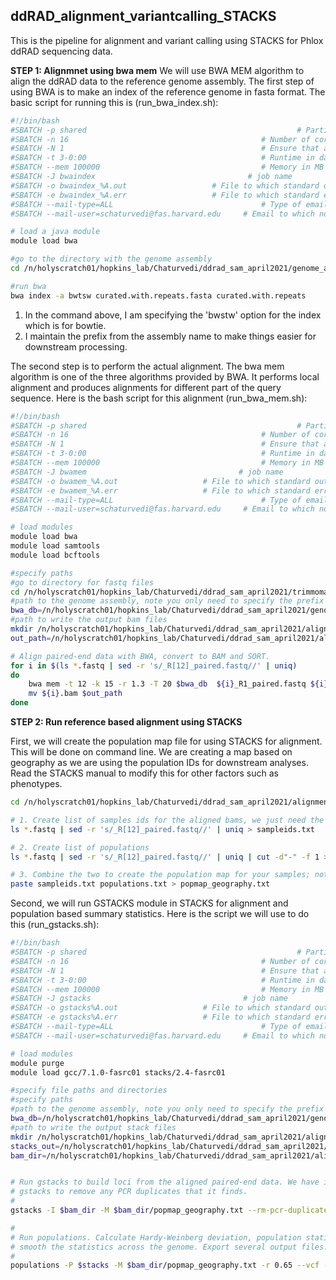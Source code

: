 ## ddRAD_alignment_variantcalling_STACKS

This is the pipeline for alignment and variant calling using STACKS for Phlox ddRAD sequencing data.

**STEP 1: Alignmnet using bwa mem**
We will use BWA MEM algorithm to align the ddRAD data to the reference genome assembly. The first step of using BWA is to make an index of the reference genome in fasta format. The basic script for running this is (run_bwa_index.sh):

```bash
#!/bin/bash
#SBATCH -p shared                                               # Partition to submit to
#SBATCH -n 16                                           # Number of cores
#SBATCH -N 1                                            # Ensure that all cores are on one machine
#SBATCH -t 3-0:00                                       # Runtime in days-hours:minutes
#SBATCH --mem 100000                                    # Memory in MB
#SBATCH -J bwaindex                                  # job name
#SBATCH -o bwaindex_%A.out                   # File to which standard out will be written
#SBATCH -e bwaindex_%A.err                   # File to which standard err will be written
#SBATCH --mail-type=ALL                                 # Type of email notification- BEGIN,END,FAIL,ALL
#SBATCH --mail-user=schaturvedi@fas.harvard.edu     # Email to which notifications will be sent

# load a java module
module load bwa

#go to the directory with the genome assembly
cd /n/holyscratch01/hopkins_lab/Chaturvedi/ddrad_sam_april2021/genome_assembly/

#run bwa
bwa index -a bwtsw curated.with.repeats.fasta curated.with.repeats
```
1. In the command above, I am specifying the 'bwstw' option for the index which is for bowtie. 
2. I maintain the prefix from the assembly name to make things easier for downstream processing.

The second step is to perform the actual alignment. The bwa mem algorithm is one of the three algorithms provided by BWA. It performs local alignment and produces alignments for different part of the query sequence. Here is the bash script for this alignment (run_bwa_mem.sh):


```bash
#!/bin/bash
#SBATCH -p shared                                               # Partition to submit to
#SBATCH -n 16                                           # Number of cores
#SBATCH -N 1                                            # Ensure that all cores are on one machine
#SBATCH -t 3-0:00                                       # Runtime in days-hours:minutes
#SBATCH --mem 100000                                    # Memory in MB
#SBATCH -J bwamem                                  # job name
#SBATCH -o bwamem_%A.out                   # File to which standard out will be written
#SBATCH -e bwamem_%A.err                   # File to which standard err will be written
#SBATCH --mail-type=ALL                                 # Type of email notification- BEGIN,END,FAIL,ALL
#SBATCH --mail-user=schaturvedi@fas.harvard.edu     # Email to which notifications will be sent

# load modules
module load bwa
module load samtools
module load bcftools

#specify paths
#go to directory for fastq files
cd /n/holyscratch01/hopkins_lab/Chaturvedi/ddrad_sam_april2021/trimmomatic/trim_paired/
#path to the genome assembly, note you only need to specify the prefix
bwa_db=/n/holyscratch01/hopkins_lab/Chaturvedi/ddrad_sam_april2021/genome_assembly/curated.with.repeats
#path to write the output bam files
mkdir /n/holyscratch01/hopkins_lab/Chaturvedi/ddrad_sam_april2021/alignment_varcalling/aligned_bamfiles
out_path=/n/holyscratch01/hopkins_lab/Chaturvedi/ddrad_sam_april2021/alignment_varcalling/aligned_bamfiles

# Align paired-end data with BWA, convert to BAM and SORT.
for i in $(ls *.fastq | sed -r 's/_R[12]_paired.fastq//' | uniq)
do 
	bwa mem -t 12 -k 15 -r 1.3 -T 20 $bwa_db  ${i}_R1_paired.fastq ${i}_R2_paired.fastq | samtools view -b | samtools sort --threads 10 > ${i}.bam
	mv ${i}.bam $out_path
done
```

**STEP 2: Run reference based alignment using STACKS**

First, we will create the population map file for using STACKS for alignment. This will be done on command line. We are creating a map based on geography as we are using the population IDs for downstream analyses. Read the STACKS manual to modify this for other factors such as phenotypes.

```bash
cd /n/holyscratch01/hopkins_lab/Chaturvedi/ddrad_sam_april2021/alignment_varcalling/aligned_bamfiles

# 1. Create list of samples ids for the aligned bams, we just need the prefix
ls *.fastq | sed -r 's/_R[12]_paired.fastq//' | uniq > sampleids.txt

# 2. Create list of populations
ls *.fastq | sed -r 's/_R[12]_paired.fastq//' | uniq | cut -d"-" -f 1 > populations.txt

# 3. Combine the two to create the population map for your samples; note tab separation is required by STACKS
paste sampleids.txt populations.txt > popmap_geography.txt
```

Second, we will run GSTACKS module in STACKS for alignment and population based summary statistics. Here is the script we will use to do this (run_gstacks.sh):

```bash
#!/bin/bash
#SBATCH -p shared                                               # Partition to submit to
#SBATCH -n 16                                           # Number of cores
#SBATCH -N 1                                            # Ensure that all cores are on one machine
#SBATCH -t 3-0:00                                       # Runtime in days-hours:minutes
#SBATCH --mem 100000                                    # Memory in MB
#SBATCH -J gstacks                                  # job name
#SBATCH -o gstacks%A.out                   # File to which standard out will be written
#SBATCH -e gstacks%A.err                   # File to which standard err will be written
#SBATCH --mail-type=ALL                                 # Type of email notification- BEGIN,END,FAIL,ALL
#SBATCH --mail-user=schaturvedi@fas.harvard.edu     # Email to which notifications will be sent

# load modules
module purge
module load gcc/7.1.0-fasrc01 stacks/2.4-fasrc01

#specify file paths and directories
#specify paths
#path to the genome assembly, note you only need to specify the prefix
bwa_db=/n/holyscratch01/hopkins_lab/Chaturvedi/ddrad_sam_april2021/genome_assembly/curated.with.repeats
#path to write the output stack files
mkdir /n/holyscratch01/hopkins_lab/Chaturvedi/ddrad_sam_april2021/alignment_varcalling/stacks
stacks_out=/n/holyscratch01/hopkins_lab/Chaturvedi/ddrad_sam_april2021/alignment_varcalling/stacks
bam_dir=/n/holyscratch01/hopkins_lab/Chaturvedi/ddrad_sam_april2021/alignment_varcalling/aligned_bamfiles


# Run gstacks to build loci from the aligned paired-end data. We have instructed
# gstacks to remove any PCR duplicates that it finds.
#
gstacks -I $bam_dir -M $bam_dir/popmap_geography.txt --rm-pcr-duplicates -O $stacks -t 8

#
# Run populations. Calculate Hardy-Weinberg deviation, population statistics, f-statistics and 
# smooth the statistics across the genome. Export several output files.
#
populations -P $stacks -M $bam_dir/popmap_geography.txt -r 0.65 --vcf --genepop --fstats --smooth --hwe -t 8
```
